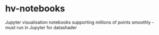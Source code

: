 # hv-notebooks
Jupyter visualisation notebooks supporting millions of points smoothly - must run in Jupyter for datashader
